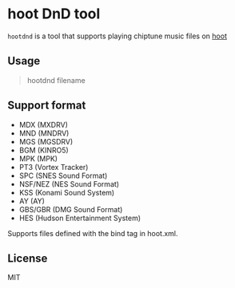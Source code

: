 
# hoot DnD tool

`hootdnd` is a tool that supports playing chiptune music files on [hoot](http://dmpsoft.s17.xrea.com/hoot/)

## Usage

> hootdnd filename

## Support format

* MDX (MXDRV)
* MND (MNDRV)
* MGS (MGSDRV)
* BGM (KINRO5)
* MPK (MPK)
* PT3 (Vortex Tracker)
* SPC (SNES Sound Format)
* NSF/NEZ (NES Sound Format)
* KSS (Konami Sound System)
* AY  (AY)
* GBS/GBR (DMG Sound Format)
* HES (Hudson Entertainment System)

Supports files defined with the bind tag in hoot.xml.

## License

MIT

